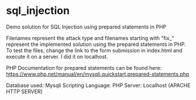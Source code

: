 # sql_injection
Demo solution for SQL Injection using prepared statements in PHP

Filenames represent the attack type and filenames starting with "fix_" represent the implemented solution using the prepared statements in PHP.
To test the files, change the link to the form submission in index.html and execute it on a server. I did it on localhost.

PHP Documentation for prepared statements can be found here: https://www.php.net/manual/en/mysqli.quickstart.prepared-statements.php

Database used: Mysqli
Scripting Language: PHP
Server: Localhost (APACHE HTTP SERVER)
